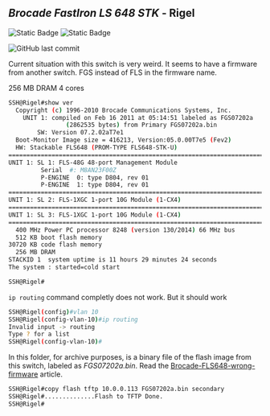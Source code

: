 
## *Brocade FastIron LS 648 STK* - Rigel

![Static Badge](https://img.shields.io/badge/broadcom-%23212121?style=for-the-badge&logo=broadcom&logoColor=cc092f&logoSize=auto)
![Static Badge](https://img.shields.io/badge/Outdated-%23e8271a?style=for-the-badge)
<!-- ![Static Badge](https://img.shields.io/badge/latest-%231a62e8?style=for-the-badge) -->
![GitHub last commit](https://img.shields.io/github/last-commit/andreansxtech/my-homelab?path=hardware%40home%2Fswitches%40homelab%2Frigel-switch%2Foverview.md&display_timestamp=author&style=for-the-badge)

Current situation with this switch is very weird. It seems to have a firmware from another switch. FGS instead of FLS in the firmware name.

256 MB DRAM
4 cores

```bash
SSH@Rigel#show ver
  Copyright (c) 1996-2010 Brocade Communications Systems, Inc.
    UNIT 1: compiled on Feb 16 2011 at 05:14:51 labeled as FGS07202a
                (2862535 bytes) from Primary FGS07202a.bin
        SW: Version 07.2.02aT7e1 
  Boot-Monitor Image size = 416213, Version:05.0.00T7e5 (Fev2)
  HW: Stackable FLS648 (PROM-TYPE FLS648-STK-U)
==========================================================================
UNIT 1: SL 1: FLS-48G 48-port Management Module
         Serial  #: M8AN23F00Z
         P-ENGINE  0: type D804, rev 01
         P-ENGINE  1: type D804, rev 01
==========================================================================
UNIT 1: SL 2: FLS-1XGC 1-port 10G Module (1-CX4)
==========================================================================
UNIT 1: SL 3: FLS-1XGC 1-port 10G Module (1-CX4)
==========================================================================
  400 MHz Power PC processor 8248 (version 130/2014) 66 MHz bus
  512 KB boot flash memory
30720 KB code flash memory
  256 MB DRAM
STACKID 1  system uptime is 11 hours 29 minutes 24 seconds 
The system : started=cold start  

SSH@Rigel#
```
```ip routing``` command completly does not work. But it should work

```bash
SSH@Rigel(config)#vlan 10
SSH@Rigel(config-vlan-10)#ip routing
Invalid input -> routing
Type ? for a list
SSH@Rigel(config-vlan-10)#
```

In this folder, for archive purposes, is a binary file of the flash image from this switch, labeled as *FGS07202a.bin*. Read the <a href="/projects@home/Brocade-FLS648-wrong-firmware/overwiew.md">Brocade-FLS648-wrong-firmware</a> article.

```bash
SSH@Rigel#copy flash tftp 10.0.0.113 FGS07202a.bin secondary 
SSH@Rigel#..............Flash to TFTP Done.
SSH@Rigel#
```